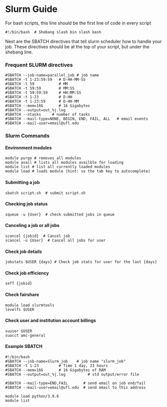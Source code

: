 # Slurm Guide

For bash scripts, this line should be the first line of code in every script
```
#!/bin/bash  # Shebang slash bin slash bash
```

Next are the SBATCH directives that tell slurm scheduler how to handle your job.
These directives should be at the top of your script, but under the shebang line.

### Frequent SLURM directives
```
#SBATCH --job-name=parallel_job # job name
#SBATCH -t 1-23:59:59   # D-HH-MM-SS
#SBATCH -t 59           # MM
#SBATCH -t 59:59        # MM:SS
#SBATCH -t 59:59:59     # HH:MM:SS
#SBATCH -t 1-23         # D-HH
#SBATCH -t 1-23:59      # D-HH-MM
#SBATCH --mem=16G       # 16 Gigabytes
#SBATCH --output=out_%j.log
#SBATCH --ntasks     # number of tasks
#SBATCH --mail-type=NONE, BEGIN, END, FAIL, ALL   # email events
#SBATCH --mail-user=email@ufl.edu
```
### Slurm Commands
#### Environment modules
```
module purge # removes all modules
module avail # lists all modules availble for loading
module list # list all currently loaded modules
module load # loads module (hint: us the tab key to autocomplete)
```
#### Submitting a job
```
sbatch script.sh  # submit script.sh
```
#### Checking job status
```
squeue -u {User}  # check submitted jobs in queue
```
#### Canceling a job or all jobs
```
scancel {jobid}  # Cancel job
scancel -u {User}  # Cancel all jobs for user
```
#### Check job details
```
jobstats $USER {days} # Check job stats for user for the last {days}
```
#### Check job efficiency
```
seff {jobid}
```
#### Check fairshare
```
module load slurmtools
levelfs $USER
```
#### Check user and institution account billings
```
suuser $USER
suacct amc-general
```

#### Example SBATCH
```
#!/bin/bash
#SBATCH --job-name=Slurm_job    # job name "slurm_job"
#SBATCH -t 1-23         # Time 1 day, 23 hours
#SBATCH --mem=16G       # 16 Gigabytes of RAM
#SBATCH --output=out_%j.log          # std output/error file

#SBATCH --mail-type=END,FAIL       # send email on job end/fail
#SBATCH --mail-user=email@ufl.edu  # send email to this address

module load python/3.9.6
module list
```
